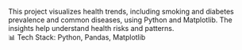 This project visualizes health trends, including smoking and diabetes prevalence and common diseases, using Python and Matplotlib. The insights help understand health risks and patterns.
<br>
📊 Tech Stack: Python, Pandas, Matplotlib
